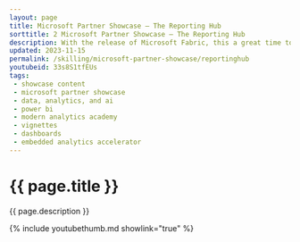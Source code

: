 ```yaml
---
layout: page
title: Microsoft Partner Showcase — The Reporting Hub
sorttitle: 2 Microsoft Partner Showcase — The Reporting Hub
description: With the release of Microsoft Fabric, this a great time to highlight some of the amazing solutions that build off Fabric and Power BI. Embedding Power BI in a multitenant environment and creating white-label experiences can take a significant amount of development time. 
updated: 2023-11-15
permalink: /skilling/microsoft-partner-showcase/reportinghub
youtubeid: 33s8S1tfEUs
tags: 
 - showcase content
 - microsoft partner showcase
 - data, analytics, and ai
 - power bi
 - modern analytics academy
 - vignettes
 - dashboards
 - embedded analytics accelerator
---
```


# {{ page.title }}

{{ page.description }}

{% include youtubethumb.md showlink="true" %}